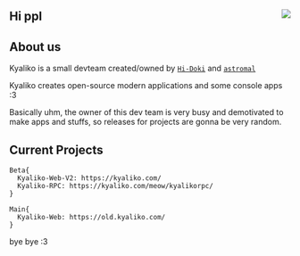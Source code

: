 ## Hi ppl <img align=right src="https://avatars.githubusercontent.com/u/101818213?s=200&v=4"/>

<h2 align>About us</h2>

Kyaliko is a small devteam created/owned by <a href="https://github.com/hi-doki">`Hi-Doki`</a> and <a href="https://github.com/mallowo">`astromal`</a>

Kyaliko creates open-source modern applications and some console apps :3

Basically uhm, the owner of this dev team is very busy and demotivated to make apps and stuffs, so releases for projects are gonna be very random.



<h2>Current Projects</h2>

```
Beta{
  Kyaliko-Web-V2: https://kyaliko.com/
  Kyaliko-RPC: https://kyaliko.com/meow/kyalikorpc/
}

Main{
  Kyaliko-Web: https://old.kyaliko.com/
}
```

bye bye :3
